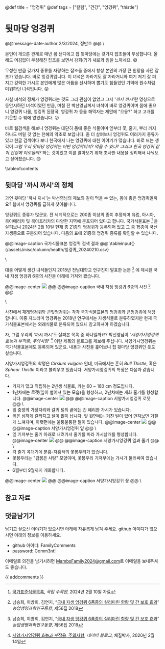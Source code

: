@def title = "엉겅퀴"
@def tags = ["칼럼", "건강", "엉겅퀴", "thistle"]

# 뒷마당 엉겅퀴

@@message-date-author
2/3/2024, 정만호
@@
\\

본인이 게으른 관계로 매년 봄 샌디에고 집 뒷마당에는 갖가지 잡초들이 무성합니다.
올해도 어김없이 무성해진 잡초를 보면서 감회(?)가 새로와 짐을 느끼네요. :sweat_smile:

무성한 만큼 갖가지 종류를 자랑하는 잡초들 중에서 항상 본인의 가장 큰 원망을 사던 잡초가 있습니다. 
바로 엉겅퀴입니다.
이 녀석은 자라기도 잘 자라거니와 여기 저기 잘 퍼지고 강력한 가시로 본인에게 많은 아픔을 선사하며 뽑기도 힘들었던 기억에 원수처럼 미워하던 녀석입니다. :rage:

사실 녀석의 정체가 엉겅퀴라는 것도 그리 관심이 없었고 그저 '*까시 까시*'란 명칭으로 등안시하던 녀석이었던 만큼, 며칠 전 박선영님께서 녀석이 바로 엉겅퀴이며 몸에 좋으니 엉겅퀴 나물, 엉겅퀴 된장국, 엉겅퀴 차 등을 해먹자는 제안에 "으응?" 하고 고개를 갸웃할 수 밖에 없었습니다. :confused:

바로 웹검색을 해보니 엉겅퀴는 대단히 몸에 좋은 식물이며 잎부터 꽃, 줄기, 뿌리 까지 하나도 버릴 것 없는 천혜의 약초로 보입니다. 좀 더 살펴보니 엉겅퀴도 여러가지 종류가 있고 한글 검색이다 보니 한국에서 나는 엉겅퀴에 대한 이야기가 많습니다. 바로 드는 생각이 *그럼 우리 뒷마당 엉겅퀴는 어떤 엉겅퀴이지? 먹을 수 있나? 그리고 한국 엉겅퀴 같이 건강에 이로울까?* 하는 것이었고 이를 알아보기 위해 조사한 내용을 정리해서 나눠보고 싶어졌습니다. :blush:


\tableofcontents <!-- you can use \toc as well -->


## 뒷마당 '까시 까시'의 정체

과연 뒷마당 '까시 까시'는 박선영님의 제보와 같이 먹을 수 있는, 몸에 좋은 엉겅퀴일까요?
웹에서 엉겅퀴를 급하게 찾아봅니다.

엉겅퀴도 종류가 많군요.
전 세계적으로는 200종 이상의 종이 추정되며 유럽, 아시아, 북아메리카 및 북아프리카의 다양한 지역에 분포되어 있다고 합니다. 
국가식물표본 [^1] 을 살펴보니 2024년 2월 10일 현재 총 21종의 엉겅퀴가 등록되어 있고 그 중 15종이 국산 자생종으로 구분되어 있습니다.
다음의 표에 21종의 엉겅퀴 종류를 확인할 수 있습니다. 

@@image-caption
국가식물표본 엉겅퀴 검색 결과
@@
\tableinput{}{/assets/misc/column/health/엉겅퀴_20240210.csv}

\\

대충 어떻게 생긴 녀석들인지 2018년 전남대학교 연구진이 발표한 논문 [^2] 에 제시된 국내 자생 엉겅퀴 6종의 사진을 아래에 가져와 봤습니다.

@@image-center
![](/assets/images/column/health/korean6Thistles.jpg)
@@
@@image-caption
국내 자생 엉겅퀴 6종의 사진 [^2]
@@

\\

사진에서 재래엉겅퀴와 큰잎엉겅퀴는 각각 국가식물표본의 엉겅퀴와 큰엉겅퀴에 해당합니다.
이중 지느러미 엉겅퀴는 2018년 연구에서는 자생식물로 분류하였지만 현재 국가식물표본에서는 외래식물로 분류되어 있으니 참고하셔야 하겠습니다.

자, 그럼 우리의 '까시 까시'도 살펴본 목록 중 하나일까요?
박선영님이 '*서양가시엉겅퀴 효능과 부작용, 주의사항*' [^3] 이란 제목의 블로그를 제보해 주십니다.
서양가시엉겅퀴는 국가식물표본에도 등록되어 있군요.
내용과 사진을 훑어보니 집 뒷마당 엉겅퀴인 듯도 싶습니다.

서양가시엉겅퀴의 학명은 *Cirsium vulgare* 인데, 미국에서는 흔히 *Bull Thistle*, 혹은 *Sphear Thistle* 이라고 불리우고 있습니다.
서양가시엉겅퀴의 특징은 다음과 같습니다.
* 가지가 많고 직립하는 2년생 식물로, 키는 60 ~ 180 cm 정도입니다.
* 1년차에는 로젯(잎이 벌어져 있는 모습)을 형성하고, 2년차에는 개화 줄기를 형성합니다.
  @@image-center
  ![](/assets/images/column/health/bull_thistle_cirsium_vulgare_big_rosette_small.jpg)
  @@
  @@image-caption
  서양가시엉겅퀴 로젯
  @@
\\
* 잎 중앙의 가장자리와 갈퀴 털의 끝에는 긴 예리한 가시가 있습니다.
* 잎은 심하게 갈라지고 털이 많이 납니다. 잎 윗면에는 거친 털이 있어 만져보면 거칠게 느껴지며, 아랫면에는 울퉁불퉁한 털이 있습니다.
  @@image-center
  ![](/assets/images/column/health/bullThistleLeaf.jpg)
  @@
  @@image-caption
  서양가시엉겅퀴 잎
  @@
  \\
* 잎 기저부는 줄기 아래로 내려가서 줄기를 따라 가시날개를 형성합니다.
  @@image-center
  ![](/assets/images/column/health/bull_thistle_stem_ja.webp)
  @@
  @@image-caption
  서양가시엉겅퀴 잎과 줄기
  @@
  \\
* 각 줄기 꼭대기에 분홍-자홍색의 꽃봉우리가 있습니다.
* 꽃봉우리는 "검붉은 사탕" 모양이며, 꽃봉우리 기저부에는 가시가 둘러싸여 있습니다.
* 6월부터 9월까지 개화합니다.

@@image-center
![](/assets/images/column/health/bull_thistle_cirsium_vulgare_flower.jpg)
@@
@@image-caption
서양가시엉겅퀴 꽃
@@
\\



   

     




 


## 참고 자료

[^1]: [국가표준식물목록](http://www.nature.go.kr/kpni/SubIndex.do), *국립 수목원*, 2024년 2월 10일 자료

[^2]: 남승희, 이방희, 김연지, “[국내 자생 엉겅퀴 6품종의 실리마린 함량 및 간 보호 효과](https://www.etals.org/archive/view_article?pid=tals-56-0-55)” *농업생명과학연구동향*, 제56집 2018

[^3]: [서양가시엉겅퀴 효능과 부작용, 주의사항](https://m.blog.naver.com/dongmu61/221808634940), *네이버 블로그*, 체질박사, 2020년 2월 14일

[^4]: [How Does Exercise Affect Blood Pressure?](https://www.healthline.com/health/blood-pressure-after-exercise), Medically reviewed by Deborah Weatherspoon, Ph.D., MSN — By Carly Vandergriendt — Updated on February 10, 2023

[^5]: Jari A. Laukkanen, MD, PhD; Tanjaniina Laukkanen, MSc; Setor K. Kunutsor, MD, PhD, "[Cardiovascular and Other Health Benefits of Sauna Bathing: A Review of the Evidence](https://www.mayoclinicproceedings.org/article/S0025-6196(18)30275-1/fulltext)", *Mayo Clinic Proceedings*, VOLUME 93, ISSUE 8, P1111-1121, AUGUST 2018

[^6]: Juhani Smolander, Veikko Louhevaara, "[EFFECT OF HEAT STRESS ON SKIN AND MUSCLE BLOOD FLOW DURING DYNAMIC HAND-GRIP EXERCISE](https://pubmed.ncbi.nlm.nih.gov/1396649/)", *European Journal of Applied Physiology and Occupational Physiology* · February 1992

[^7]: Devan E. Haney, Abigail Owen, Jennifer S. Fargo, Samantha N. Harrison, Margaret K. Chevalier, Christina A. Buchanan, Lance C. Dalleck, "[Health-Related Benefits of Exercise Training with a Sauna Suit](https://ijrep.org/health-related-benefits-of-exercise-training-with-a-sauna-suit-a-randomized-controlled-trial/)", *International Journal of Research in Exercise Physiology* - December 2017

[^8]: Ignacio Bartolomé, Jesús Siquier-Coll, Mario Pérez-Quintero, María Concepción Robles-Gil, Diego Muñoz, Marcos Maynar-Mariño, "[Effect of Handgrip Training in Extreme Heat on the Development of Handgrip Maximal Isometric Strength among Young Males](https://pubmed.ncbi.nlm.nih.gov/34069110/)", Int J Environ Res Public Health. 2021 May 14;18(10):5240. doi: 10.3390/ijerph18105240. PMID: 34069110; PMCID: PMC8156655.

## 댓글남기기

남기고 싶으신 이야기가 있으시면 아래에 자유롭게 남겨 주세요. github 아이디가 없으시면 아래의 정보를 이용하세요.

* github 아이디: FamilyComments
* password: Comm3nt!

이메일로 의견을 남기시려면 [MamboFamily2024@gmail.com](mailto:MamboFamily2024@gmail.com)로 이메일을 보내주셔도 좋습니다.

{{ addcomments }}